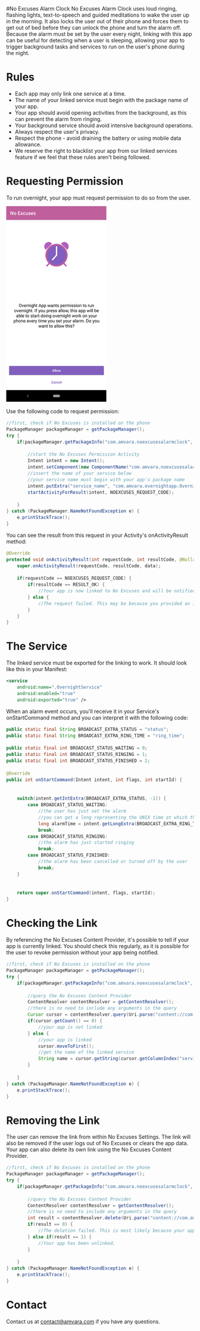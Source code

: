 #No Excuses Alarm Clock
No Excuses Alarm Clock uses loud ringing, flashing lights, text-to-speech and guided meditations to wake the user up in the morning. It also locks the user out of their phone and forces them to get out of bed before they can unlock the phone and turn the alarm off. Because the alarm must be set by the user every night, linking with this app can be useful for detecting when a user is sleeping, allowing your app to trigger background tasks and services to run on the user's phone during the night.
# Rules
* Each app may only link one service at a time.
* The name of your linked service must begin with the package name of your app.
* Your app should avoid opening activities from the background, as this can prevent the alarm from ringing.
* Your background service should avoid intensive background operations.
* Always respect the user's privacy.
* Respect the phone - avoid draining the battery or using mobile data allowance.
* We reserve the right to blacklist your app from our linked services feature if we feel that these rules aren't being followed.
# Requesting Permission
To run overnight, your app must request permission to do so from the user.

<img src="permission_screen.png" alt="The user will be asked for permission for your app to run overnight." />

Use the following code to request permission:
```java
//first, check if No Excuses is installed on the phone
PackageManager packageManager = getPackageManager();
try {
    if(packageManager.getPackageInfo("com.amvara.noexcusesalarmclock", 0) != null) {

        //start the No Excuses Permission Activity
        Intent intent = new Intent();
        intent.setComponent(new ComponentName("com.amvara.noexcusesalarmclock", "com.amvara.noexcusesalarmclock.LinkServicePermissionActivity"));
        //insert the name of your service below
        //your service name must begin with your app's package name
        intent.putExtra("service_name", "com.amvara.overnightapp.OvernightService");
        startActivityForResult(intent, NOEXCUSES_REQUEST_CODE);

    }
} catch (PackageManager.NameNotFoundException e) {
    e.printStackTrace();
}
```
You can see the result from this request in your Activity's onActivityResult method:
```java
@Override
protected void onActivityResult(int requestCode, int resultCode, @Nullable Intent data) {
    super.onActivityResult(requestCode, resultCode, data);

    if(requestCode == NOEXCUSES_REQUEST_CODE) {
        if(resultCode == RESULT_OK) {
            //Your app is now linked to No Excuses and will be notified of alarm events.
        } else {
            //The request failed. This may be because you provided an invalid service name or because the user declined the request.
        }
    }
}
```
# The Service
The linked service must be exported for the linking to work. It should look like this in your Manifest:
```xml
<service
    android:name=".OvernightService"
    android:enabled="true"
    android:exported="true" />
```
When an alarm event occurs, you'll receive it in your Service's onStartCommand method and you can interpret it with the following code:
```java
public static final String BROADCAST_EXTRA_STATUS = "status";
public static final String BROADCAST_EXTRA_RING_TIME = "ring_time";

public static final int BROADCAST_STATUS_WAITING = 0;
public static final int BROADCAST_STATUS_RINGING = 1;
public static final int BROADCAST_STATUS_FINISHED = 2;

@Override
public int onStartCommand(Intent intent, int flags, int startId) {


    switch(intent.getIntExtra(BROADCAST_EXTRA_STATUS, -1)) {
        case BROADCAST_STATUS_WAITING:
            //the user has just set the alarm
            //you can get a long representing the UNIX time at which the alarm will go off
            long alarmTime = intent.getLongExtra(BROADCAST_EXTRA_RING_TIME, -1);
            break;
        case BROADCAST_STATUS_RINGING:
            //the alarm has just started ringing
            break;
        case BROADCAST_STATUS_FINISHED:
            //the alarm has been cancelled or turned off by the user
            break;
    }


    return super.onStartCommand(intent, flags, startId);
}
```
# Checking the Link
By referencing the No Excuses Content Provider, it's possible to tell if your app is currently linked. You should check this regularly, as it is possible for the user to revoke permission without your app being notified.
```java
//first, check if No Excuses is installed on the phone
PackageManager packageManager = getPackageManager();
try {
    if(packageManager.getPackageInfo("com.amvara.noexcusesalarmclock", 0) != null) {

        //query the No Excuses Content Provider
        ContentResolver contentResolver = getContentResolver();
        //there is no need to include any arguments in the query
        Cursor cursor = contentResolver.query(Uri.parse("content://com.amvara.noexcusesalarmclock.linkedservices"), null, null, null, null);
        if(cursor.getCount() == 0) {
            //your app is not linked
        } else {
            //your app is linked
            cursor.moveToFirst();
            //get the name of the linked service
            String name = cursor.getString(cursor.getColumnIndex("serviceName"));
        }

    }
} catch (PackageManager.NameNotFoundException e) {
    e.printStackTrace();
}
```
# Removing the Link
The user can remove the link from within No Excuses Settings. The link will also be removed if the user logs out of No Excuses or clears the app data. Your app can also delete its own link using the No Excuses Content Provider.
```java
//first, check if No Excuses is installed on the phone
PackageManager packageManager = getPackageManager();
try {
    if(packageManager.getPackageInfo("com.amvara.noexcusesalarmclock", 0) != null) {

        //query the No Excuses Content Provider
        ContentResolver contentResolver = getContentResolver();
        //there is no need to include any arguments in the query
        int result = contentResolver.delete(Uri.parse("content://com.amvara.noexcusesalarmclock.linkedservices"), null, null);
        if(result == 0) {
            //The deletion failed. This is most likely because your app wasn't linked in the first place. 
        } else if(result == 1) {
            //Your app has been unlinked.
        }

    }
} catch (PackageManager.NameNotFoundException e) {
    e.printStackTrace();
}
```
# Contact
Contact us at contact@amvara.com if you have any questions.

